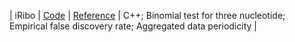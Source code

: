 | iRibo                                     |  [Code](https://github.com/CarvunisLab/iRibo)                             |   [Reference](https://doi.org/10.1016/j.xpro.2023.102826)         | C++; Binomial test for three nucleotide; Empirical false discovery rate; Aggregated data periodicity                  |
